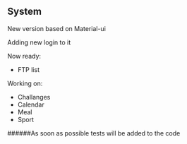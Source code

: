 ## System

New version based on Material-ui

Adding new login to it

Now ready: 
- FTP list

Working on: 
- Challanges
- Calendar
- Meal
- Sport

######As soon as possible tests will be added to the code